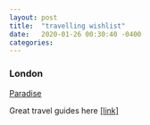 ```yaml
---
layout: post
title:  "travelling wishlist"
date:   2020-01-26 00:30:40 -0400
categories:
---
```


### London
[Paradise](https://paradisesoho.com/menu)


Great travel guides here [[link]](https://juliadewahl.com/)
